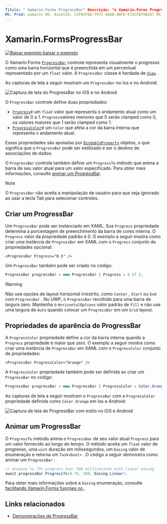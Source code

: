 ```yaml
---
Título: " Xamarin.Forms ProgressBar" Descrição: "o Xamarin.Forms ProgressBar é um controle que representa visualmente o progresso como uma barra horizontal que é preenchida com base em uma propriedade float".
MS. Prod: xamarin MS. AssetID: C2F85FED-797C-466B-A0FD-E73CFB79B267 MS. Technology: xamarin-Forms autor: profexorgeek MS. Author: jusjohns MS. Date: 07/09/2019 no-loc: [ Xamarin.Forms , Xamarin.Essentials ]
---
```


# <a name="xamarinforms-progressbar"></a>Xamarin.FormsProgressBar
[![Baixar exemplo ](~/media/shared/download.png) baixar o exemplo](https://docs.microsoft.com/samples/xamarin/xamarin-forms-samples/userinterface-progressbardemos/)

O Xamarin.Forms [`ProgressBar`](xref:Xamarin.Forms.ProgressBar) controle representa visualmente o progresso como uma barra horizontal que é preenchida em um percentual representado por um `float` valor. A `ProgressBar` classe é herdada de [`View`](xref:Xamarin.Forms.View) .

As capturas de tela a seguir mostram um `ProgressBar` no Ios e no Android:

![Captura de tela do ProgressBar no iOS e no Android](progressbar-images/progressbars-default.png "ProgressBar no iOS e Android")

O `ProgressBar` controle define duas propriedades:

* [`Progress`](xref:Xamarin.Forms.ProgressBar.Progress)é um `float` valor que representa o andamento atual como um valor de 0 a 1. `Progress`valores menores que 0 serão clamped como 0, os valores maiores que 1 serão clamped como 1.
* [`ProgressColor`](xref:Xamarin.Forms.ProgressBar.ProgressColor)é um `Color` que afeta a cor da barra interna que representa o andamento atual.

Essas propriedades são apoiadas por [`BindableProperty`](xref:Xamarin.Forms.BindableProperty) objetos, o que significa que o `ProgressBar` pode ser estilizado e ser o destino de associações de dados.

O `ProgressBar` controle também define um `ProgressTo` método que anima a barra de seu valor atual para um valor especificado. Para obter mais informações, consulte [animar um ProgressBar](#animate-a-progressbar).

> [!NOTE]
> O `ProgressBar` não aceita a manipulação de usuário para que seja ignorado ao usar a tecla Tab para selecionar controles.

## <a name="create-a-progressbar"></a>Criar um ProgressBar

Um `ProgressBar` pode ser instanciado em XAML. Sua `Progress` propriedade determina a porcentagem de preenchimento da barra de cores interna. O `Progress` valor da propriedade padrão é 0. O exemplo a seguir mostra como criar uma instância de `ProgressBar` em XAML com o `Progress` conjunto de propriedades opcional:

```xaml
<ProgressBar Progress="0.5" />
```

Um `ProgressBar` também pode ser criado no código:

```csharp
ProgressBar progressBar = new ProgressBar { Progress = 0.5f };
```

> [!WARNING]
> Não use opções de layout horizontal irrestrito, como `Center` , `Start` ou `End` com `ProgressBar` . No UWP, o `ProgressBar` recolhido para uma barra de largura zero. Mantenha o `HorizontalOptions` valor padrão de `Fill` e não use uma largura de `Auto` quando colocar um `ProgressBar` em um `Grid` layout.

## <a name="progressbar-appearance-properties"></a>Propriedades de aparência de ProgressBar

A `ProgressColor` propriedade define a cor da barra interna quando a `Progress` propriedade é maior que zero. O exemplo a seguir mostra como criar uma instância de `ProgressBar` em XAML com o `ProgressColor` conjunto de propriedades:

```xaml
<ProgressBar ProgressColor="Orange" />
```

A `ProgressColor` propriedade também pode ser definida ao criar um `ProgressBar` no código:

```csharp
ProgressBar progressBar = new ProgressBar { ProgressColor = Color.Orange };
```

As capturas de tela a seguir mostram o `ProgressBar` com a `ProgressColor` propriedade definida como `Color.Orange` em Ios e Android:

![Captura de tela de ProgressBar com estilo no iOS e Android](progressbar-images/progressbars-styled.png "ProgressBar com estilo no iOS e no Android")

## <a name="animate-a-progressbar"></a>Animar um ProgressBar

O `ProgressTo` método anima o `ProgressBar` de seu valor atual `Progress` para um valor fornecido ao longo do tempo. O método aceita um `float` valor de progresso, uma `uint` duração em milissegundos, um `Easing` valor de enumeração e retorna um `Task<bool>` . O código a seguir demonstra como animar um `ProgressBar` :

```csharp
// animate to 75% progress over 500 milliseconds with linear easing
await progressBar.ProgressTo(0.75, 500, Easing.Linear);
```

Para obter mais informações sobre a `Easing` enumeração, consulte [facilitando Xamarin.Forms funções no ](~/xamarin-forms/user-interface/animation/easing.md).

## <a name="related-links"></a>Links relacionados

* [Demonstrações de ProgressBar](https://docs.microsoft.com/samples/xamarin/xamarin-forms-samples/userinterface-progressbardemos/)
